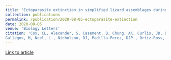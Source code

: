 ```yaml
---
title: "Ectoparasite extinction in simplified lizard assemblages during experimental island invasion"
collection: publications
permalink: /publication/2020-08-05-ectoparasite-extinction
date: 2020-08-05
venue: 'Biology Letters'
citation: 'Cox, CL, Alexander, S, Casement, B, Chung, AK, Curlis, JD, Degon, Z, Dubois, M, Falvey, C, Graham, Z, Folfas, E, 
Gallegos, M, Neel, L., Nicholson, DJ, Padilla-Perez, DJP., Ortiz-Ross, X, Rosso, AA, Taylor, Q, Thurman, TJ, ** Williams, CE,** McMillan, W.O. and Logan, M.L. (2020). &quot;Ectoparasite extinction in simplified lizard assemblages during experimental island invasion.&quot; <i>Biology letters</i>. 16(8).'
---
```

[Link to article](https://royalsocietypublishing.org/doi/10.1098/rsbl.2020.0474)
